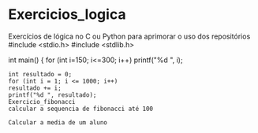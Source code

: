 # Exercicios_logica
Exercícios de lógica no C ou Python para aprimorar o uso dos repositórios
#include <stdio.h>
#include <stdlib.h>

int main()
{
    for (int i=150; i<=300; i++)
    printf("%d   ", i);

    int resultado = 0;
    for (int i = 1; i <= 1000; i++)
    resultado += i;
    printf("%d ", resultado);
    Exercicio_fibonacci
    calcular a sequencia de fibonacci até 100
    
    Calcular a media de um aluno
    
    
